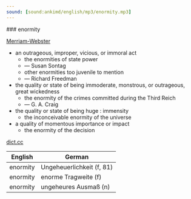 ```yaml
---
sound: [sound:ankimd/english/mp3/enormity.mp3]
---
```


\### enormity

[Merriam-Webster](https://www.merriam-webster.com/dictionary/enormity)

- an outrageous, improper, vicious, or immoral act
    - the enormities of state power
    - — Susan Sontag
    - other enormities too juvenile to mention
    - — Richard Freedman
- the quality or state of being immoderate, monstrous, or outrageous, great wickedness
    - the enormity of the crimes committed during the Third Reich
    - — G. A. Craig
- the quality or state of being huge : immensity
    - the inconceivable enormity of the universe
- a quality of momentous importance or impact
    - the enormity of the decision

[dict.cc](https://www.dict.cc/enormity)

| English        | German       |
| -------------- | ------------ |
| enormity | Ungeheuerlichkeit (f, 81) |
| enormity | enorme Tragweite (f) |
| enormity | ungeheures Ausmaß (n) |
